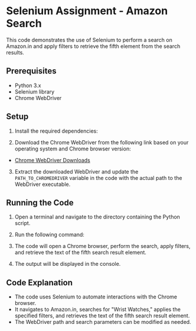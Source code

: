 # Selenium Assignment - Amazon Search

This code demonstrates the use of Selenium to perform a search on Amazon.in and apply filters to retrieve the fifth element from the search results.

## Prerequisites
- Python 3.x
- Selenium library
- Chrome WebDriver

## Setup
1. Install the required dependencies:

2. Download the Chrome WebDriver from the following link based on your operating system and Chrome browser version:
- [Chrome WebDriver Downloads](https://sites.google.com/a/chromium.org/chromedriver/downloads)

3. Extract the downloaded WebDriver and update the `PATH_TO_CHROMEDRIVER` variable in the code with the actual path to the WebDriver executable.

## Running the Code
1. Open a terminal and navigate to the directory containing the Python script.

2. Run the following command:

3. The code will open a Chrome browser, perform the search, apply filters, and retrieve the text of the fifth search result element.

4. The output will be displayed in the console.

## Code Explanation
- The code uses Selenium to automate interactions with the Chrome browser.
- It navigates to Amazon.in, searches for "Wrist Watches," applies the specified filters, and retrieves the text of the fifth search result element.
- The WebDriver path and search parameters can be modified as needed.


